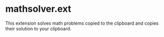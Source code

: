 # mathsolver.ext
This extension solves math problems copied to the clipboard and copies their solution to your clipboard.
